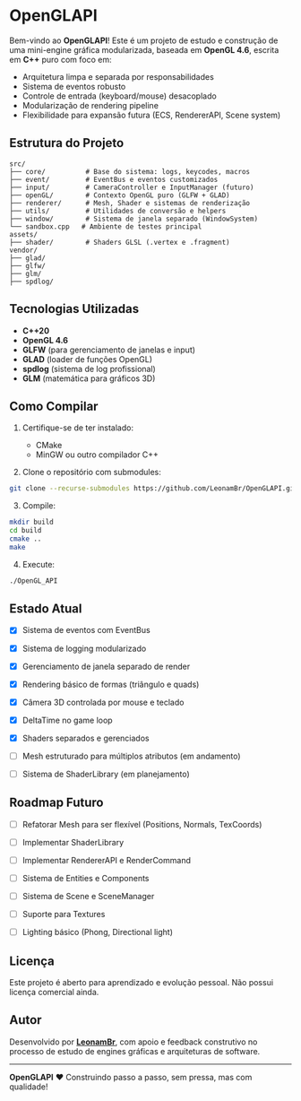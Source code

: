 # OpenGLAPI

Bem-vindo ao **OpenGLAPI**! Este é um projeto de estudo e construção de uma mini-engine gráfica modularizada, baseada em **OpenGL 4.6**, escrita em **C++** puro com foco em:

- Arquitetura limpa e separada por responsabilidades
- Sistema de eventos robusto
- Controle de entrada (keyboard/mouse) desacoplado
- Modularização de rendering pipeline
- Flexibilidade para expansão futura (ECS, RendererAPI, Scene system)


## Estrutura do Projeto

```
src/
├── core/          # Base do sistema: logs, keycodes, macros
├── event/         # EventBus e eventos customizados
├── input/         # CameraController e InputManager (futuro)
├── openGL/        # Contexto OpenGL puro (GLFW + GLAD)
├── renderer/      # Mesh, Shader e sistemas de renderização
├── utils/         # Utilidades de conversão e helpers
├── window/        # Sistema de janela separado (WindowSystem)
└── sandbox.cpp   # Ambiente de testes principal
assets/
├── shader/        # Shaders GLSL (.vertex e .fragment)
vendor/
├── glad/
├── glfw/
├── glm/
├── spdlog/
```


## Tecnologias Utilizadas

- **C++20**
- **OpenGL 4.6**
- **GLFW** (para gerenciamento de janelas e input)
- **GLAD** (loader de funções OpenGL)
- **spdlog** (sistema de log profissional)
- **GLM** (matemática para gráficos 3D)


## Como Compilar

1. Certifique-se de ter instalado:
   - CMake
   - MinGW ou outro compilador C++

2. Clone o repositório com submodules:

```bash
git clone --recurse-submodules https://github.com/LeonamBr/OpenGLAPI.git
```

3. Compile:

```bash
mkdir build
cd build
cmake ..
make
```

4. Execute:

```bash
./OpenGL_API
```


## Estado Atual

- [x] Sistema de eventos com EventBus
- [x] Sistema de logging modularizado
- [x] Gerenciamento de janela separado de render
- [x] Rendering básico de formas (triângulo e quads)
- [x] Câmera 3D controlada por mouse e teclado
- [x] DeltaTime no game loop
- [x] Shaders separados e gerenciados
- [ ] Mesh estruturado para múltiplos atributos (em andamento)
- [ ] Sistema de ShaderLibrary (em planejamento)


## Roadmap Futuro

- [ ] Refatorar Mesh para ser flexível (Positions, Normals, TexCoords)
- [ ] Implementar ShaderLibrary
- [ ] Implementar RendererAPI e RenderCommand
- [ ] Sistema de Entities e Components
- [ ] Sistema de Scene e SceneManager
- [ ] Suporte para Textures
- [ ] Lighting básico (Phong, Directional light)


## Licença

Este projeto é aberto para aprendizado e evolução pessoal. Não possui licença comercial ainda.


## Autor

Desenvolvido por **[LeonamBr](https://github.com/LeonamBr)**, com apoio e feedback construtivo no processo de estudo de engines gráficas e arquiteturas de software.

---

**OpenGLAPI** ❤️ Construindo passo a passo, sem pressa, mas com qualidade!

